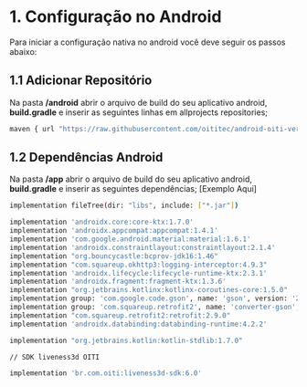 # 1. Configuração no Android

Para iniciar a configuração nativa no android você deve seguir os passos abaixo:

## 1.1 Adicionar Repositório

Na pasta **/android** abrir o arquivo de build do seu aplicativo android, **build.gradle** e inserir as seguintes linhas em allprojects repositories;

```sh
maven { url "https://raw.githubusercontent.com/oititec/android-oiti-versions/master" }
```

## 1.2 Dependências Android

Na pasta **/app** abrir o arquivo de build do seu aplicativo android, **build.gradle** e inserir as seguintes dependências;
[Exemplo Aqui]

```sh
implementation fileTree(dir: "libs", include: ["*.jar"])

implementation 'androidx.core:core-ktx:1.7.0'
implementation 'androidx.appcompat:appcompat:1.4.1'
implementation 'com.google.android.material:material:1.6.1'
implementation 'androidx.constraintlayout:constraintlayout:2.1.4'
implementation "org.bouncycastle:bcprov-jdk16:1.46"
implementation "com.squareup.okhttp3:logging-interceptor:4.9.3"
implementation 'androidx.lifecycle:lifecycle-runtime-ktx:2.3.1'
implementation 'androidx.fragment:fragment-ktx:1.3.6'
implementation "org.jetbrains.kotlinx:kotlinx-coroutines-core:1.5.0"
implementation group: 'com.google.code.gson', name: 'gson', version: '2.9.0'
implementation group: 'com.squareup.retrofit2', name: 'converter-gson', version: '2.9.0'
implementation "com.squareup.retrofit2:retrofit:2.9.0"
implementation 'androidx.databinding:databinding-runtime:4.2.2'

implementation "org.jetbrains.kotlin:kotlin-stdlib:1.7.0"

// SDK liveness3d OITI

implementation 'br.com.oiti:liveness3d-sdk:6.0'
```
